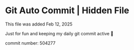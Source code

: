# Git Auto Commit | Hidden File

This file was added Feb 12, 2025

Just for fun and keeping my daily git commit active 🤪

commit number: 504277

